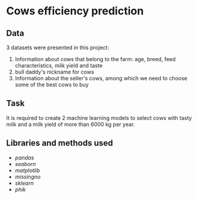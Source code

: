 # Cows efficiency prediction 

## Data

3 datasets were presented in this project:

1) Information about cows that belong to the farm: age, breed, feed characteristics, milk yield and taste
2) bull daddy's nickname for cows
3) Information about the seller's cows, among which we need to choose some of the best cows to buy

## Task

It is required to create 2 machine learning models to select cows with tasty milk and a milk yield of more than 6000 kg per year.

## Libraries and methods used

- *pandas*
- *seaborn*
- *matplotlib*
- *missingno*
- *sklearn*
- *phik*
